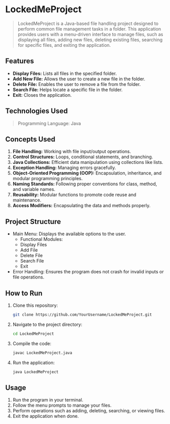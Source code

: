 # LockedMeProject
> LockedMeProject is a Java-based file handling project designed to perform common file management tasks in a folder. This application provides users with a menu-driven interface to manage files, such as displaying all files, adding new files, deleting existing files, searching for specific files, and exiting the application.
## Features
   + **Display Files:** Lists all files in the specified folder.
   + **Add New File:** Allows the user to create a new file in the folder.
   + **Delete File:** Enables the user to remove a file from the folder.
   + **Search File:** Helps locate a specific file in the folder.
   + **Exit:** Closes the application.
## Technologies Used
> Programming Language: Java
## Concepts Used
  1. **File Handling:** Working with file input/output operations.
  2. **Control Structures:** Loops, conditional statements, and branching.
  3. **Java Collections:** Efficient data manipulation using collections like lists.
  4. **Exception Handling:** Managing errors gracefully.
  5. **Object-Oriented Programming (OOP):** Encapsulation, inheritance, and modular programming principles.
  6. **Naming Standards:** Following proper conventions for class, method, and variable names.
  7. **Reusability:** Modular functions to promote code reuse and maintenance.
  8. **Access Modifiers:** Encapsulating the data and methods properly.
## Project Structure
  + Main Menu: Displays the available options to the user.
    - Functional Modules:
    - Display Files
    - Add File
    - Delete File
    - Search File
    - Exit
  + Error Handling: Ensures the program does not crash for invalid inputs or file operations.
## How to Run
   1. Clone this repository:
      ```bash
      git clone https://github.com/YourUsername/LockedMeProject.git
      ```
   2. Navigate to the project directory:
      ```bash
      cd LockedMeProject
      ```
   3. Compile the code:
      ```bash
      javac LockedMeProject.java
      ```
   4. Run the application:
      ```bash
      java LockedMeProject
      ```
 ## Usage
  1. Run the program in your terminal.
  2. Follow the menu prompts to manage your files.
  3. Perform operations such as adding, deleting, searching, or viewing files.
  4. Exit the application when done.         
